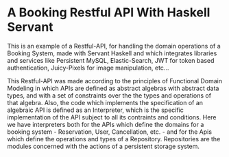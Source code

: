 # A Booking Restful API With Haskell Servant

This is an example of a Restful-API, for handling the domain operations of a Booking
System, made with Servant Haskell and which integrates libraries and services
like Persistent MySQL, Elastic-Search, JWT for token based authentication,
Juicy-Pixels for image manipulation, etc...

This Restful-API was made according to the principles of Functional Domain
Modeling in which APIs are defined as abstract algebras with abstract data types,
and with a set of constraints over the the types and operations of that algebra.
Also, the code which implements the specification of an algebraic API is
defined as an Interpreter, which is the specific implementation of the API subject
to all its contraints and conditions. Here we have interpreters both for the
APIs which define the domains for a booking system - Reservation, User, Cancellation,
etc. - and for the Apis which define the operations and types of a Repository.
Repositories are the modules concerned with the actions of a persistent storage
system.

